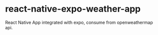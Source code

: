# react-native-expo-weather-app
React Native App integrated with expo, consume from openweathermap api.
